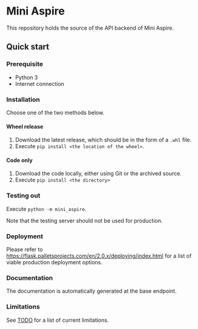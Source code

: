 # Mini Aspire

This repository holds the source of the API backend of Mini Aspire.

## Quick start

### Prerequisite

- Python 3
- Internet connection

### Installation

Choose one of the two methods below.

#### Wheel release
1. Download the latest release, which should be in the form of a `.whl` file.
2. Execute `pip install <the location of the wheel>`.

#### Code only
1. Download the code locally, either using Git or the archived source.
2. Execute `pip install <the directory>`

### Testing out
Execute `python -m mini_aspire`.

Note that the testing server should not be used for production.

### Deployment

Please refer to <https://flask.palletsprojects.com/en/2.0.x/deploying/index.html>
for a list of viable production deployment options.

### Documentation

The documentation is automatically generated at the base endpoint.

### Limitations

See [TODO](TODO) for a list of current limitations.

